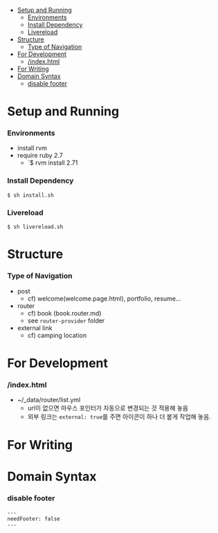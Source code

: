 - [Setup and Running](#setup-and-running)
    - [Environments](#environments)
    - [Install Dependency](#install-dependency)
    - [Livereload](#livereload)
- [Structure](#structure)
    - [Type of Navigation](#type-of-navigation)
- [For Development](#for-development)
    - [/index.html](#indexhtml)
- [For Writing](#for-writing)
- [Domain Syntax](#domain-syntax)
    - [disable footer](#disable-footer)

# Setup and Running

### Environments

- install rvm
- require ruby 2.7
  - `$ rvm install 2.71

### Install Dependency

```
$ sh install.sh
```

### Livereload

```
$ sh livereload.sh
```

# Structure

### Type of Navigation

- post
  - cf) welcome(welcome.page.html), portfolio, resume...
- router
  - cf) book (book.router.md)
  - see `router-provider` folder
- external link
  - cf) camping location

# For Development

### /index.html

- ~/\_data/router/list.yml
  - url이 없으면 마우스 포인터가 자동으로 변경되는 것 적용해 놓음
  - 외부 링크는 `external: true`를 주면 아이콘이 하나 더 붙게 작업해 놓음.

# For Writing

# Domain Syntax

### disable footer

```
---
needFooter: false
---
```
